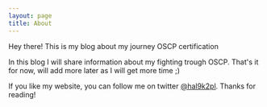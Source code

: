```yaml
---
layout: page
title: About
---
```


<p class="message">
  Hey there! This is my blog about my journey OSCP certification
</p>

In this blog I will share information about my fighting trough OSCP. That's it for now, will add more later as I will get more time ;)

If you like my website, you can follow me on twitter [@hal9k2pl](https://twitter.com/hal9k2pl).
Thanks for reading!
